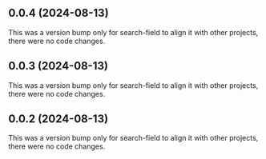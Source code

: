## 0.0.4 (2024-08-13)

This was a version bump only for search-field to align it with other projects, there were no code changes.

## 0.0.3 (2024-08-13)

This was a version bump only for search-field to align it with other projects, there were no code changes.

## 0.0.2 (2024-08-13)

This was a version bump only for search-field to align it with other projects, there were no code changes.